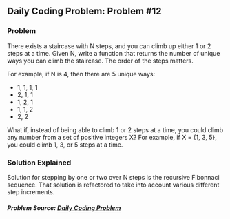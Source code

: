 ## Daily Coding Problem: Problem #12

### Problem
There exists a staircase with N steps, and you can climb up either 1 or 2 steps at a time. Given N, write a function that returns the number of unique ways you can climb the staircase. The order of the steps matters.

For example, if N is 4, then there are 5 unique ways:
  - 1, 1, 1, 1
  - 2, 1, 1
  - 1, 2, 1
  - 1, 1, 2
  - 2, 2

What if, instead of being able to climb 1 or 2 steps at a time, you could climb any number from a set of positive integers X? For example, if X = {1, 3, 5}, you could climb 1, 3, or 5 steps at a time.

### Solution Explained
Solution for stepping by one or two over N steps is the recursive Fibonnaci sequence. That solution is refactored to take into account various different step increments.

##### Problem Source: [Daily Coding Problem](http://www.dailycodingproblem.com)
